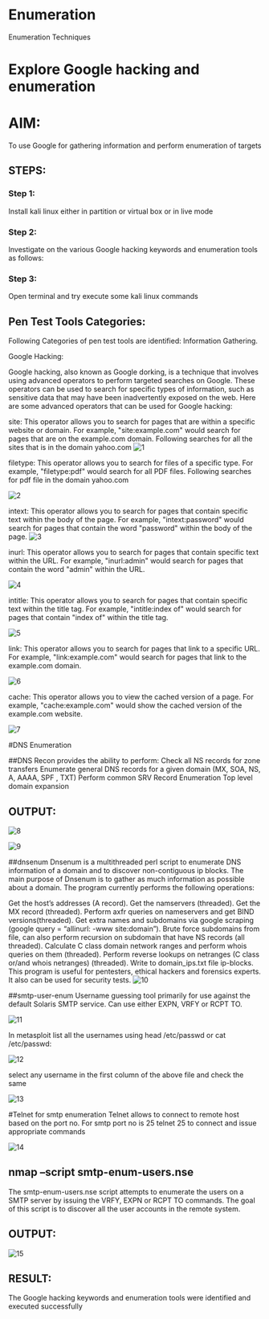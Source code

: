 # Enumeration
Enumeration Techniques

# Explore Google hacking and enumeration 

# AIM:

To use Google for gathering information and perform enumeration of targets

## STEPS:

### Step 1:

Install kali linux either in partition or virtual box or in live mode

### Step 2:

Investigate on the various Google hacking keywords and enumeration tools as follows:


### Step 3:
Open terminal and try execute some kali linux commands

## Pen Test Tools Categories:  

Following Categories of pen test tools are identified:
Information Gathering.

Google Hacking:

Google hacking, also known as Google dorking, is a technique that involves using advanced operators to perform targeted searches on Google. These operators can be used to search for specific types of information, such as sensitive data that may have been inadvertently exposed on the web. Here are some advanced operators that can be used for Google hacking:

site: This operator allows you to search for pages that are within a specific website or domain. For example, "site:example.com" would search for pages that are on the example.com domain.
Following searches for all the sites that is in the domain yahoo.com
![1](https://github.com/user-attachments/assets/72193219-2516-4520-a47c-f369b93b7586)

filetype: This operator allows you to search for files of a specific type. For example, "filetype:pdf" would search for all PDF files.
Following searches for pdf file in the domain yahoo.com

![2](https://github.com/user-attachments/assets/cac6c0a9-fd80-4cd3-bcd8-33a3e5af6442)


intext: This operator allows you to search for pages that contain specific text within the body of the page. For example, "intext:password" would search for pages that contain the word "password" within the body of the page.
![3](https://github.com/user-attachments/assets/5cb84e3f-53ed-4a8c-8c00-9682a23a0017)


inurl: This operator allows you to search for pages that contain specific text within the URL. For example, "inurl:admin" would search for pages that contain the word "admin" within the URL.

![4](https://github.com/user-attachments/assets/d1c1e8e0-bc40-4159-801f-6d305ea96ace)

intitle: This operator allows you to search for pages that contain specific text within the title tag. For example, "intitle:index of" would search for pages that contain "index of" within the title tag.

![5](https://github.com/user-attachments/assets/bd19ed7c-0c78-4613-8988-c6fc9fb40880)

link: This operator allows you to search for pages that link to a specific URL. For example, "link:example.com" would search for pages that link to the example.com domain.

![6](https://github.com/user-attachments/assets/835b6b14-46cb-4c94-b380-1ecafb12d05b)

cache: This operator allows you to view the cached version of a page. For example, "cache:example.com" would show the cached version of the example.com website.

 ![7](https://github.com/user-attachments/assets/b6111872-a80e-4c45-be2b-ae9935436baf)

#DNS Enumeration


##DNS Recon
provides the ability to perform:
Check all NS records for zone transfers
Enumerate general DNS records for a given domain (MX, SOA, NS, A, AAAA, SPF , TXT)
Perform common SRV Record Enumeration
Top level domain expansion
## OUTPUT:

![8](https://github.com/user-attachments/assets/0b9df989-a540-4d84-a9d0-d211e2b5baad)

![9](https://github.com/user-attachments/assets/b8b565e4-c859-4482-836c-01b4f6e92929)





##dnsenum
Dnsenum is a multithreaded perl script to enumerate DNS information of a domain and to discover non-contiguous ip blocks. The main purpose of Dnsenum is to gather as much information as possible about a domain. The program currently performs the following operations:

Get the host’s addresses (A record).
Get the namservers (threaded).
Get the MX record (threaded).
Perform axfr queries on nameservers and get BIND versions(threaded).
Get extra names and subdomains via google scraping (google query = “allinurl: -www site:domain”).
Brute force subdomains from file, can also perform recursion on subdomain that have NS records (all threaded).
Calculate C class domain network ranges and perform whois queries on them (threaded).
Perform reverse lookups on netranges (C class or/and whois netranges) (threaded).
Write to domain_ips.txt file ip-blocks.
This program is useful for pentesters, ethical hackers and forensics experts. It also can be used for security tests.
![10](https://github.com/user-attachments/assets/cf323191-1095-448f-b01c-c15789c105ce)


##smtp-user-enum
Username guessing tool primarily for use against the default Solaris SMTP service. Can use either EXPN, VRFY or RCPT TO.

![11](https://github.com/user-attachments/assets/d5998451-57ac-406e-94ae-b5290906d5c5)


In metasploit list all the usernames using head /etc/passwd or cat /etc/passwd:

![12](https://github.com/user-attachments/assets/8d6230df-89f4-461a-96b2-640fb328ae78)

select any username in the first column of the above file and check the same

![13](https://github.com/user-attachments/assets/33bf0286-2e2d-4c84-9ecd-4abeb918c829)

#Telnet for smtp enumeration
Telnet allows to connect to remote host based on the port no. For smtp port no is 25
telnet <host address> 25 to connect
and issue appropriate commands
  
![14](https://github.com/user-attachments/assets/3a87762f-5b28-4370-a652-2a010e1df1d5)

  
  

## nmap –script smtp-enum-users.nse <hostname>

The smtp-enum-users.nse script attempts to enumerate the users on a SMTP server by issuing the VRFY, EXPN or RCPT TO commands. The goal of this script is to discover all the user accounts in the remote system.


## OUTPUT:
![15](https://github.com/user-attachments/assets/fe82dc88-83a8-484b-8e20-edc135eda72e)


## RESULT:
The Google hacking keywords and enumeration tools were identified and executed successfully

